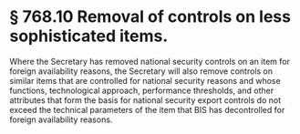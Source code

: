 # § 768.10   Removal of controls on less sophisticated items.

Where the Secretary has removed national security controls on an item for foreign availability reasons, the Secretary will also remove controls on similar items that are controlled for national security reasons and whose functions, technological approach, performance thresholds, and other attributes that form the basis for national security export controls do not exceed the technical parameters of the item that BIS has decontrolled for foreign availability reasons.




